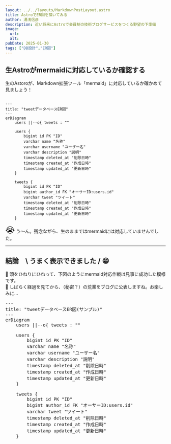 ```yaml
---
layout: ../../layouts/MarkdownPostLayout.astro
title: AstroでER図を描いてみる
author: 湯浅信彦
description: 近い将来にAstroで会員制の技術ブログサービスをつくる野望の下準備
image:  
  url:  
  alt:  
pubDate: 2025-01-30
tags: ["DB設計","ER図"]
---
```


<style>
  #naki {
    font-size:1.6rem;
  }
</style>

## 生Astroがmermaidに対応しているか確認する

生のAstoroが、Markdown拡張ツール「mermaid」に対応しているか確かめて見ましょう！  


```mermaid

---
title: "tweetデータベースER図"
---
erDiagram
    users ||--o{ tweets : ""

    users {
        bigint id PK "ID"
        varchar name "名称"
        varchar username "ユーザー名"
        varchar description "説明"
        timestamp deleted_at "削除日時"
        timestamp created_at "作成日時"
        timestamp updated_at "更新日時"
    }

    tweets {
        bigint id PK "ID"
        bigint author_id FK "オーサーID:users.id"
        varchar tweet "ツイート"
        timestamp deleted_at "削除日時"
        timestamp created_at "作成日時"
        timestamp updated_at "更新日時"
    }

```
<span id="naki">😭</span> う〜ん。残念ながら、生のままではmermaidには対応していませんでした。

<hr />

## 結論　\ うまく表示できました / 😁

📌 頭をひねりにひねって、下図のようにmermaid対応作戦は見事に成功した模様です。   
📌 しばらく経過を見てから、（秘密？）の荒業をブログに公表しますね。お楽しみに...

<pre class="mermaid">
---
title: "tweetデータベースER図(サンプル)"
---
erDiagram
    users ||--o{ tweets : ""

    users {
        bigint id PK "ID"
        varchar name "名称"
        varchar username "ユーザー名"
        varchar description "説明"
        timestamp deleted_at "削除日時"
        timestamp created_at "作成日時"
        timestamp updated_at "更新日時"
    }

    tweets {
        bigint id PK "ID"
        bigint author_id FK "オーサーID:users.id"
        varchar tweet "ツイート"
        timestamp deleted_at "削除日時"
        timestamp created_at "作成日時"
        timestamp updated_at "更新日時"
    }
</pre>